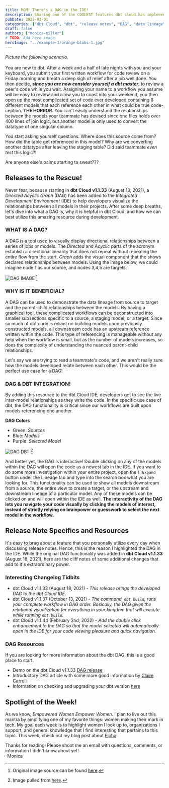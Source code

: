 ```yaml
---
title: MOM! There's a DAG in the IDE!
description: Sharing one of the COOLEST features dbt cloud has implemented within the IDE.
pubDate: 2022-03-01
categories: ["dbt Cloud", "dbt", "release notes", "DAG", "data lineage", "IDE"]
draft: false
authors: ["monica-miller"]
# TODO: Add hero image
heroImage: "../example-1/orange-blobs-1.jpg"
---
```


_Picture the following scenario._ \
\
You are new to dbt. After a week and a half of late nights with you and your keyboard, you submit your first written workflow for code review on a Friday morning and breath a deep sigh of relief after a job well done. You then decide, **_since you are now consider yourself a dbt master_**, to review a peer's code while you wait. Assigning your name to a workflow you assume will be easy to review and allow you to coast into your weekend, you then open up the most complicated set of code ever developed containing 8 different models that each reference each other in what could be true code-ception. **THE HORROR**. You can't easily understand the relationships between the models your teammate has devised since one files holds over 400 lines of join logic, but another model is only used to convert the datatype of one singular column.

You start asking yourself questions. Where does this source come from? How did the table get referenced in this model? Why are we converting another datatype after leaving the staging table? Did said teammate _even test_ this logic?!

Are anyone else's palms starting to sweat???

## Releases to the Rescue!

Never fear, because starting in **dbt Cloud v1.1.33** (August 18, 2021), a _Directed Acyclic Graph_ (DAG) has been added to the _Integrated Development Environment_ (IDE) to help developers visualize the relationships between all models in their projects. After some deep breaths, let's dive into what a DAG is, why it is helpful in dbt Cloud, and how we can best utilize this amazing resource during development.

### WHAT IS A DAG?

A DAG is a tool used to visually display directional relationships between a series of jobs or models. The _Directed_ and _Acyclic_ parts of the acronym establish a directional linearity that does not repeat without repeating the entire flow from the start. _Graph_ adds the visual component that the shows declared relationships between models. Using the image below, we could imagine node 1 as our source, and nodes 3,4,5 are targets.

![DAG IMAGE](https://hazelcast.com/wp-content/uploads/2021/12/diagram-DirectedAcrylicGraph.png) [^1]
[^1]: Original image source can be found [here](https://hazelcast.com/glossary/directed-acyclic-graph/).

### WHY IS IT BENEFICIAL?

A DAG can be used to demonstrate the data lineage from source to target and the parent-child relationships between the models. By having a graphical tool, these complicated workflows can be deconstructed into smaller subsections specific to a source, a staging model, or a target. Since so much of dbt code is reliant on building models upon previously constructed models, all downstream code has an upstream reference written within the code. This type of referencing is manageable without any help when the workflow is small, but as the number of models increases, so does the complexity of understanding the nuanced parent-child relationships.

Let's say we are trying to read a teammate's code, and we aren't really sure how the models developed relate between each other. This would be the perfect use case for a DAG!

### DAG & DBT INTEGRATION!

By adding this resource to the dbt Cloud IDE, developers get to see the live inter-model relationships as they write the code. In the specific use case of dbt, the DAG functionality is critical since our workflows are built upon models referencing one another.

**DAG Colors**

- Green: _Sources_
- Blue: _Models_
- Purple: _Selected Model_

![DAG DBT](https://blog.getdbt.com/content/images/size/w2000/2021/08/Screen-Shot-2021-08-19-at-12.24.13-PM.png) [^2]
[^2]: Image pulled from [here](https://blog.getdbt.com/content/images/size/w2000/2021/08/Screen-Shot-2021-08-19-at-12.24.13-PM.png).

And better yet, the DAG is interactive! Double clicking on any of the models within the DAG will open the code as a newest tab in the IDE. If you want to do some more investigation within your entire project, open the `[]Expand` button under the Lineage tab and type into the search box what you are looking for. This functionality can be used to show all models downstream from a source, the entire view to create a target, or the upstream and downstream lineage of a particular model. Any of these models can be clicked on and will open within the IDE as well. **The interactivity of the DAG lets you navigate your code visually by clicking the models of interest, instead of strictly relying on brainpower or guesswork to select the next model in the workflow.**

## Release Note Specifics and Resources

It's easy to brag about a feature that you personally utilize every day when discussing release notes. Hence, this is the reason I highlighted the DAG in the IDE. While the original DAG functionality was added in **dbt Cloud v1.1.33** (August 18, 2021), here are the cliff notes of some additional changes that add to it's extraordinary power.

### Interesting Changelog Tidbits

- dbt Cloud v1.1.33 (August 18, 2021) - _This release brings the developed DAG to the dbt Cloud IDE_.
- dbt Cloud v1.1.37 (October 13, 2021) - _The command, `dbt build`, runs your complete workflow in DAG order. Basically, the DAG gives the relational visualization for everything in your kingdom that will execute while running `dbt build`._
- dbt Cloud v1.1.44 (February 2nd, 2022) - _Add the double click enhancement to the DAG so that the model selected will automatically open in the IDE for your code viewing pleasure and quick navigation._

### DAG Resources

If you are looking for more information about the dbt DAG, this is a good place to start.

- Demo on the dbt Cloud v1.1.33 [DAG release](https://www.loom.com/share/eda9eded41a84863a1ed58ccac630d77?t=4)
- Introductory DAG article with some more good information by [Claire Carroll](https://analyticsengineers.club/whats-a-dag/)
- Information on checking and upgrading your dbt version [here](https://docs.getdbt.com/docs/dbt-cloud/cloud-configuring-dbt-cloud/cloud-upgrading-dbt-versions#:~:text=You%20can%20see%20which%20dbt,,%20dbt-utils%20version%200.7.)

## Spotlight of the Week!

As we know, _Empowered Women Empower Women_. I plan to live out this mantra by amplifying one of my favorite things: women making their mark in tech. My goal each week is to highlight women I look up to, organizations I support, and general knowledge that I find interesting that pertains to this topic. This week, check out my blog post about [Elpha](../SOTW/SOTW_Elpha).

Thanks for reading! Please shoot me an email with questions, comments, or information I didn't know about yet!
\
-Monica
